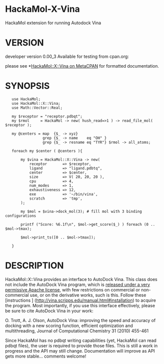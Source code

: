 HackaMol-X-Vina
===============
HackaMol extension for running Autodock Vina  

VERSION
========
developer version 0.00_3 
Available for testing from cpan.org:

please see *[HackaMol::X::Vina on MetaCPAN](https://metacpan.org/release/DEMIAN/HackaMol-X-Vina-0.00_3) for formatted documentation.

SYNOPSIS
============
       use HackaMol;
       use HackaMol::X::Vina;
       use Math::Vector::Real;
       
       my $receptor = "receptor.pdbqt";
       my $rmol     = HackaMol -> new( hush_read=>1 ) -> read_file_mol( $receptor ); 
     
       my @centers = map  {$_ -> xyz}
                     grep {$_ -> name    eq "OH" }
                     grep {$_ -> resname eq "TYR"} $rmol -> all_atoms;
     
       foreach my $center ( @centers ){
     
           my $vina = HackaMol::X::Vina -> new(
               receptor       => $receptor,
               ligand         => "ligand.pdbtq",
               center         => $center,
               size           => V( 20, 20, 20 ),
               cpu            => 4,
               num_modes      => 1,
               exhaustiveness => 12,
               exe            => '~/bin/vina',
               scratch        => 'tmp',
           );
    
           my $mol = $vina->dock_mol(3); # fill mol with 3 binding configurations 

           printf ("Score: %6.1f\n", $mol->get_score($_) ) foreach (0 .. $mol->tmax);          

           $mol->print_ts([0 .. $mol->tmax]); 

       }

DESCRIPTION
============
HackaMol::X::Vina provides an interface to AutoDock Vina. This class does not include the AutoDock Vina program, which is 
[released under a very permissive Apache license](http://vina.scripps.edu/manual.html#license), with few restrictions on 
commercial or non-commercial use, or on the derivative works, such is this. Follow these 
[instructions ] (http://vina.scripps.edu/manual.html#installation) to acquire the program. Most importantly, if you use this 
interface effectively, please be sure to cite AutoDock Vina in your work:

O. Trott, A. J. Olson, AutoDock Vina: improving the speed and accuracy of docking with a new scoring function, efficient optimization and multithreading, Journal of Computational Chemistry 31 (2010) 455-461 

Since HackaMol has no pdbqt writing capabilities (yet, HackaMol can read pdbqt files), the user is required to provide 
those  files. This is still a work in progress and the API may still change. Documentation will improve as API 
gets more stable... comments welcome! 

